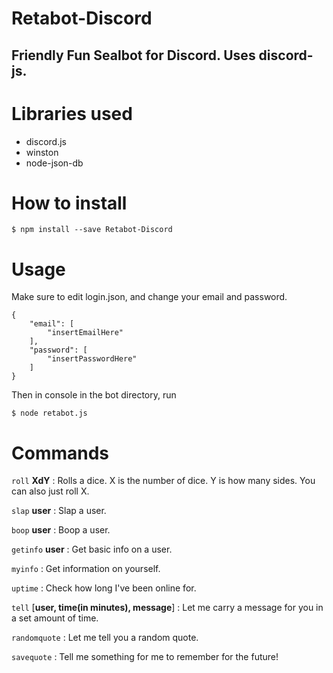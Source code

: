 # Retabot-Discord
## Friendly Fun Sealbot for Discord. Uses discord-js.



# Libraries used
- discord.js
- winston
- node-json-db


# How to install 
```
$ npm install --save Retabot-Discord
```

# Usage

Make sure to edit login.json, and change your email and password.

```
{
    "email": [
        "insertEmailHere"
    ],
    "password": [
        "insertPasswordHere"
    ]
}
```


Then in console in the bot directory, run
```
$ node retabot.js
```

# Commands

`roll` **XdY** : Rolls a dice. X is the number of dice. Y is how many sides. You can also just roll X.

`slap` **user** : Slap a user.

`boop` **user** : Boop a user.

`getinfo` **user** : Get basic info on a user.

`myinfo` : Get information on yourself.

`uptime` : Check how long I've been online for.

`tell` [**user, time(in minutes), message**] : Let me carry a message for you in a set amount of time.

`randomquote` : Let me tell you a random quote.

`savequote` : Tell me something for me to remember for the future!

